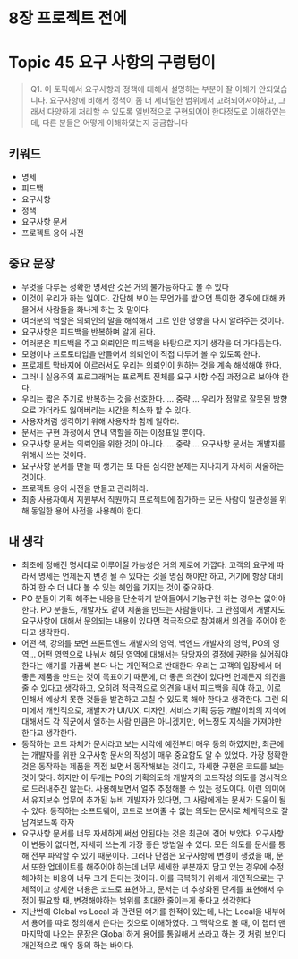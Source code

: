# 8장 프로젝트 전에

# Topic 45 요구 사항의 구렁텅이

> Q1. 이 토픽에서 요구사항과 정책에 대해서 설명하는 부분이 잘 이해가 안되었습니다. 요구사항에 비해서 정책이 좀 더 제너럴한 범위에서 고려되어져야하고, 그래서 다양하게 처리할 수 있도록 일반적으로 구현되어야 한다정도로 이해하였는데, 다른 분들은 어떻게 이해하였는지 궁금합니다
> 

## 키워드

- 명세
- 피드백
- 요구사항
- 정책
- 요구사항 문서
- 프로젝트 용어 사전

## 중요 문장

- 무엇을 다루든 정확한 명세란 것은 거의 불가능하다고 볼 수 있다
- 이것이 우리가 하는 일이다. 간단해 보이는 무언가를 받으면 특이한 경우에 대해 캐물어서 사람들을 화나게 하는 것 말이다.
- 여러분의 역할은 의뢰인의 말을 해석해서 그로 인한 영향을 다시 알려주는 것이다.
- 요구사항은 피드백을 반복하며 알게 된다.
- 여러분은 피드백을 주고 의뢰인은 피드백을 바탕으로 자기 생각을 더 가다듬는다.
- 모형이나 프로토타입을 만들어서 의뢰인이 직접 다루어 볼 수 있도록 한다.
- 프로제트 막바지에 이르러서도 우리는 의뢰인이 원하는 것을 계속 해석해야 한다.
- 그러니 실용주의 프로그래머는 프로젝트 전체를 요구 사항 수집 과정으로 보아야 한다.
- 우리는 짧은 주기로 반복하는 것을 선호한다. … 중략 … 우리가 정말로 잘못된 방향으로 가더라도 잃어버리는 시간을 최소화 할 수 있다.
- 사용자처럼 생각하기 위해 사용자와 함께 일하라.
- 문서는 구현 과정에서 안내 역할을 하는 이정표일 뿐이다.
- 요구사항 문서는 의뢰인을 위한 것이 아니다. … 중략 … 요구사항 문서는 개발자를 위해서 쓰는 것이다.
- 요구사항 문서를 만들 때 생기는 또 다른 심각한 문제는 지나치게 자세히 서술하는 것이다.
- 프로젝트 용어 사전을 만들고 관리하라.
- 최종 사용자에서 지원부서 직원까지 프로젝트에 참가하는 모든 사람이 일관성을 위해 동일한 용어 사전을 사용해야 한다.

## 내 생각

- 최초에 정해진 명세대로 이루어질 가능성은 거의 제로에 가깝다. 고객의 요구에 따라서 명세는 언제든지 변경 될 수 있다는 것을 명심 해야만 하고, 거기에 항상 대비하여 한 수 더 내다 볼 수 있는 혜안을 가지는 것이 중요하다.
- PO 분들이 기획 해주는 내용을 단순하게 받아들여서 기능구현 하는 경우는 없어야 한다. PO 분들도, 개발자도 같이 제품을 만드는 사람들이다. 그 관점에서 개발자도 요구사항에 대해서 문의되는 내용이 있다면 적극적으로 참여해서 의견을 주어야 한다고 생각한다.
- 어떤 책, 강의를 보면 프론트엔드 개발자의 영역, 백엔드 개발자의 영역, PO의 영역… 어떤 영역으로 나눠서 해당 영역에 대해서는 담당자의 결정에 권한을 실어줘야한다는 얘기를 가끔씩 본다 나는 개인적으로 반대한다 우리는 고객의 입장에서 더 좋은 제품을 만드는 것이 목표이기 때문에, 더 좋은 의견이 있다면 언제든지 의견을 줄 수 있다고 생각하고, 오히려 적극적으로 의견을 내서 피드백을 줘야 하고, 이로 인해서 예상치 못한 것들을 발견하고 고칠 수 있도록 해야 한다고 생각한다. 그런 의미에서 개인적으로, 개발자가 UI/UX, 디자인, 서비스 기획 등등 개발이외의 지식에 대해서도 각 직군에서 일하는 사람 만큼은 아니겠지만, 어느정도 지식을 가져야만 한다고 생각한다.
- 동작하는 코드 자체가 문서라고 보는 시각에 예전부터 매우 동의 하였지만, 최근에는 개발자를 위한 요구사항 문서의 작성이 매우 중요함도 알 수 있었다. 가장 정확한 것은 동작하는 제품을 직접 보면서 동작해보는 것이고, 자세한 구현은 코드를 보는 것이 맞다. 하지만 이 두개는 PO의 기획의도와 개발자의 코드작성 의도를 명시적으로 드러내주진 않는다. 사용해보면서 얼추 추정해볼 수 있는 정도이다. 이런 의미에서 유지보수 업무에 추가된 뉴비 개발자가 있다면, 그 사람에게는 문서가 도움이 될 수 있다. 동작하는 소프트웨어, 코드로 보여줄 수 없는 의도는 문서로 체계적으로 잘 남겨보도록 하자
- 요구사항 문서를 너무 자세하게 써선 안된다는 것은 최근에 겪어 보았다. 요구사항이 변동이 없다면, 자세히 쓰는게 가장 좋은 방법일 수 있다. 모든 의도를 문서를 통해 전부 파악할 수 있기 때문이다. 그러나 단점은 요구사항에 변경이 생겼을 때, 문서 또한 업데이트를 해주어야 하는데 너무 세세한 부분까지 담고 있는 경우에 수정해야하는 비용이 너무 크게 든다는 것이다. 이를 극복하기 위해서 개인적으로는 구체적이고 상세한 내용은 코드로 표현하고, 문서는 더 추상화된 단계를 표현해서 수정이 필요할 때, 변경해야하는 범위를 최대한 줄이는게 좋다고 생각한다
- 지난번에 Global vs Local 과 관련된 얘기를 한적이 있는데, 나는 Local을 내부에서 용어를 따로 정의해서 쓴다는 것으로 이해하였다. 그 맥락으로 볼 때, 이 챕터 맨마지막에 나오는 문장은 Global 하게 용어를 통일해서 쓰라고 하는 것 처럼 보인다 개인적으로 매우 동의 하는 바이다.